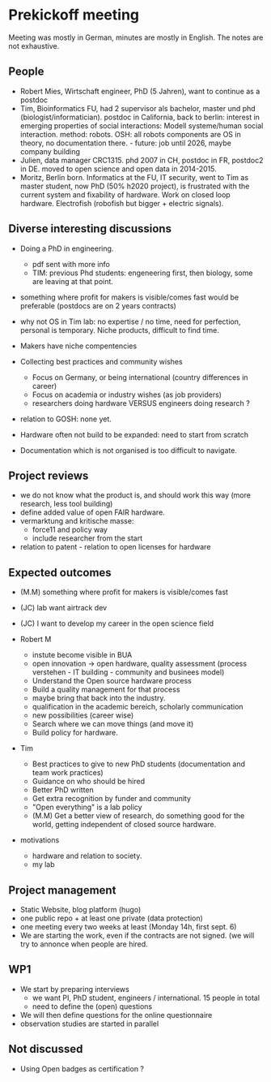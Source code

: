 # Prekickoff meeting

Meeting was mostly in German, minutes are mostly in English. The notes are not exhaustive.


## People

- Robert Mies, Wirtschaft engineer, PhD (5 Jahren), want to continue as a postdoc
- Tim, Bioinformatics FU, had 2 supervisor als bachelor, master und phd (biologist/informatician).  postdoc in California, back to berlin: interest in emerging properties of social interactions: Modell systeme/human social interaction. method: robots. OSH: all robots components are OS in theory, no documentation there. - future: job until 2026, maybe company building
- Julien, data manager CRC1315. phd 2007 in CH, postdoc in FR, postdoc2 in DE. moved to open science and open data in 2014-2015.
- Moritz, Berlin born. Informatics at the FU, IT security, went to Tim as master student, now PhD (50% h2020 project), is frustrated with the current system and fixability of hardware. Work on closed loop hardware. Electrofish (robofish but bigger + electric signals).

## Diverse interesting discussions

- Doing a PhD in engineering. 
  - pdf sent with more info 
  - TIM: previous Phd students: engeneering first, then biology, some are leaving at that point. 

-  something where profit for makers is visible/comes fast would be preferable (postdocs are on 2 years contracts)
- why not OS in Tim lab:  no expertise / no time, need for perfection, personal is temporary. Niche products, difficult to find time.
- Makers have niche compentencies

- Collecting best practices and community wishes

  - Focus on Germany, or being international (country differences in career)
  - Focus on academia or industry wishes (as job providers)
  - researchers doing hardware VERSUS engineers doing research ?

- relation to GOSH: none yet.

- Hardware often not build to be expanded: need to start from scratch
- Documentation which is not organised is too difficult to navigate.

## Project reviews

- we do not know what the product is, and should work this way (more research, less tool building)
- define added value of open FAIR hardware.
- vermarktung and kritische masse: 
    - force11 and policy way
    - include researcher from the start
- relation to patent - relation to open licenses for hardware    

## Expected outcomes

- (M.M) something where profit for makers is visible/comes fast
- (JC) lab want airtrack dev
- (JC) I want to develop my career in the open science field
- Robert M
  - instute become visible in BUA
  - open innovation -> open hardware, quality assessment (process verstehen - IT building - community and businees model)
  - Understand the Open source hardware process 
  - Build a quality management for that process
  - maybe bring that back into the industry.
  - qualification in the academic bereich, scholarly communication
  - new possibilities (career wise)
  - Search where we can move things (and move it)
  - Build policy for hardware.
- Tim 
  - Best practices to give to new PhD students (documentation and team work practices)
  - Guidance on who should be hired
  - Better PhD written
  - Get extra recognition by funder and community
  - "Open everything" is a lab policy
  - (M.M) Get a better view of research, do something good for the world, getting independent of closed source hardware.
  
- motivations  
  - hardware and relation to society.  
  - my lab 

## Project management

- Static Website, blog platform (hugo)
- one public repo + at least one private (data protection)
- one meeting every two weeks at least (Monday 14h, first sept. 6)
- We are starting the work, even if the contracts are not signed. (we will try to annonce when people are hired.

## WP1

- We start by preparing interviews
  - we want PI, PhD student, engineers / international. 15 people in total
  - need to define the (open) questions
- We will then define questions for the online questionnaire
- observation studies are started in parallel

## Not discussed
- Using Open badges as certification ?
  